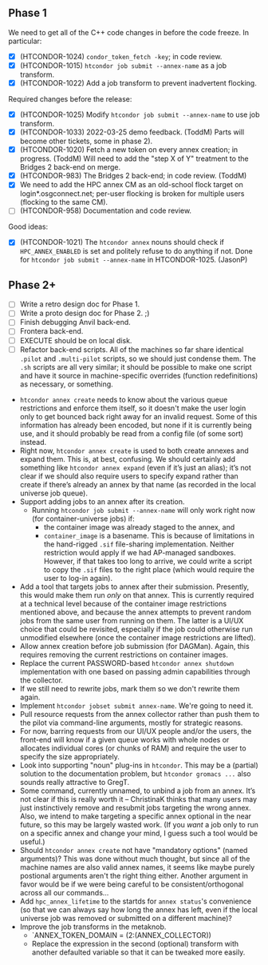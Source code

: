 Phase 1
-------

We need to get all of the C++ code changes in before the code freeze.
In particular:
- [x]  (HTCONDOR-1024)  `condor_token_fetch -key`; in code review.
- [x]  (HTCONDOR-1015)  `htcondor job submit --annex-name` as a job transform.
- [x]  (HTCONDOR-1022)  Add a job transform to prevent inadvertent flocking.

Required changes before the release:
- [x]  (HTCONDOR-1025)  Modify `htcondor job submit --annex-name` to use job transform.
- [x]  (HTCONDOR-1033)  2022-03-25 demo feedback.  (ToddM)  Parts will become other tickets, some in
       phase 2).
- [x]  (HTCONDOR-1020)  Fetch a new token on every annex creation;
       in progress.  (ToddM)  Will need to add the "step X of Y" treatment
       to the Bridges 2 back-end on merge.
- [x]  (HTCONDOR-983)   The Bridges 2 back-end; in code review.  (ToddM)         
- [x]  We need to add the HPC annex CM as an old-school flock target on login*.osgconnect.net;
       per-user flocking is broken for multiple users (flocking to the same CM).
- [ ]  (HTCONDOR-958)   Documentation and code review.

Good ideas:
- [x]  (HTCONDOR-1021)  The `htcondor annex` nouns should check if `HPC_ANNEX_ENABLED`
       is set and politely refuse to do anything if not.  Done for `htcondor job submit --annex-name`
       in HTCONDOR-1025.  (JasonP)

Phase 2+
--------

- [ ]  Write a retro design doc for Phase 1.
- [ ]  Write a proto design doc for Phase 2. ;)
- [ ]  Finish debugging Anvil back-end.
- [ ]  Frontera back-end.
- [ ]  EXECUTE should be on local disk.
- [ ]  Refactor back-end scripts.  All of the machines so far share identical
       `.pilot` and `.multi-pilot` scripts, so we should just condense them.
       The `.sh` scripts are all very similar; it should be possible to make
       one script and have it source in machine-specific overrides (function
       redefinitions) as necessary, or something.
- `htcondor annex create` needs to know about the various queue restrictions
  and enforce them itself, so it doesn't make the user login only to get
  bounced back right away for an invalid request.  Some of this information
  has already been encoded, but none if it is currently being use, and it
  should probably be read from a config file   (of some sort) instead. 
- Right now, `htcondor annex create` is used to both create annexes and expand
  them.  This is, at best, confusing.  We should certainly add something like
  `htcondor annex expand` (even if it’s just an alias); it’s not clear if we
  should also require users to specify expand rather than create if there’s
  already an annex by that name (as recorded in the local universe job queue).
- Support adding jobs to an annex after its creation.
  - Running `htcondor job submit --annex-name` will only work right now
    (for container-universe jobs) if:
    - the container image was already staged to the annex, and
    - `container_image` is a basename.
    This is because of limitations in the hand-rigged `.sif` file-sharing
    implementation.  Neither restriction would apply if we had AP-managed
    sandboxes.  However, if that takes too long to arrive, we could write
    a script to copy the `.sif` files to the right place (which would require
    the user to log-in again).
- Add a tool that targets jobs to annex after their submission.  Presently,
  this would make them run _only_ on that annex.  This is currently required
  at a technical level because of the container image restrictions mentioned
  above, and because the annex attempts to prevent random jobs from the same
  user from running on them.  The latter is a UI/UX choice that could be
  revisited, especially if the job could otherwise run unmodified elsewhere
  (once the container image restrictions are lifted).
- Allow annex creation before job submission (for DAGMan).  Again, this
  requires removing the current restrictions on container images.
- Replace the current PASSWORD-based `htcondor annex shutdown` implementation
  with one based on passing admin capabilities through the collector.
- If we still need to rewrite jobs, mark them so we don't rewrite them again.
- Implement `htcondor jobset submit annex-name`.  We're going to need it.
- Pull resource requests from the annex collector rather than push them to
  the pilot via command-line arguments, mostly for strategic reasons.
- For now, barring requests from our UI/UX people and/or the users, the
  front-end will know if a given queue works with whole nodes or allocates
  individual cores (or chunks of RAM) and require the user to specify the
  size appropriately.
- Look into supporting "noun" plug-ins in `htcondor`.  This may be a (partial)
  solution to the documentation problem, but `htcondor gromacs ...` also
  sounds really attractive to GregT.
- Some command, currently unnamed, to unbind a job from an annex.  It’s not
  clear if this is really worth it – ChristinaK thinks that many users may
  just instinctively remove and resubmit jobs targeting the wrong annex.  Also,
  we intend to make targeting a specific annex optional in the near future, so
  this may be largely wasted work.  (If you _want_ a job only to run on a
  specific annex and change your mind, I guess such a tool would be useful.)
- Should `htcondor annex create` not have "mandatory options" (named
  arguments)?  This was done without much thought, but since all of the
  machine names are also valid annex names, it seems like maybe
  purely postional arguments aren't the right thing either.  Another argument
  in favor would be if we were being careful to be consistent/orthogonal
  across all our commands...
- Add `hpc_annex_lifetime` to the startds for `annex status`'s convenience
  (so that we can always say how long the annex has left, even if the local
  universe job was removed or submitted on a different machine)?
- Improve the job transforms in the metaknob.
  - `ANNEX_TOKEN_DOMAIN = $(2:$(ANNEX_COLLECTOR))
  - Replace the expression in the second (optional) transform with another
    defaulted variable so that it can be tweaked more easily.
